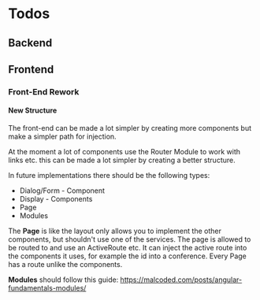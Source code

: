 # Todos

## Backend



## Frontend

### Front-End Rework

#### New Structure

The front-end can be made a lot simpler by creating more components but make a simpler path for injection.

At the moment a lot of components use the Router Module to work with links etc. this can be made a lot simpler by
creating a better structure.

In future implementations there should be the following types:

* Dialog/Form - Component
* Display - Components
* Page
* Modules

The __Page__ is like the layout only allows you to implement the other components, but shouldn't use one of the services. The page is
allowed to be routed to and use an ActiveRoute etc. It can inject the active route into the components it uses, for example the id into
a conference. Every Page has a route unlike the components.

__Modules__ should follow this guide: https://malcoded.com/posts/angular-fundamentals-modules/